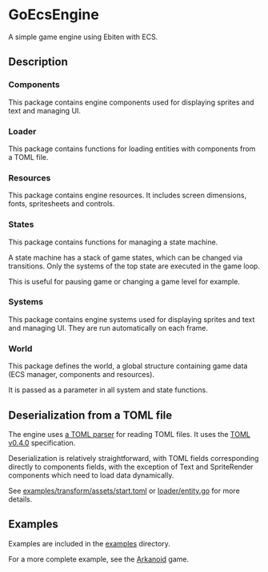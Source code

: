 # GoEcsEngine
A simple game engine using Ebiten with ECS.


## Description

### Components
This package contains engine components used for displaying sprites and text and managing UI.

### Loader
This package contains functions for loading entities with components from a TOML file.

### Resources
This package contains engine resources. It includes screen dimensions, fonts, spritesheets and controls.

### States
This package contains functions for managing a state machine.

A state machine has a stack of game states, which can be changed via transitions. Only the systems of the top state are executed in the game loop.

This is useful for pausing game or changing a game level for example.

### Systems
This package contains engine systems used for displaying sprites and text and managing UI. They are run automatically on each frame.

### World
This package defines the world, a global structure containing game data (ECS manager, components and resources).

It is passed as a parameter in all system and state functions.


## Deserialization from a TOML file
The engine uses [a TOML parser](https://github.com/BurntSushi/toml) for reading TOML files. It uses the [TOML v0.4.0](https://github.com/toml-lang/toml/blob/master/versions/en/toml-v0.4.0.md) specification.

Deserialization is relatively straightforward, with TOML fields corresponding directly to components fields, with the exception of Text and SpriteRender components which need to load data dynamically.

See [examples/transform/assets/start.toml](examples/transform/assets/start.toml) or [loader/entity.go](loader/entity.go) for more details.


## Examples
Examples are included in the [examples](examples) directory.

For a more complete example, see the [Arkanoid](https://github.com/x-hgg-x/arkanoid-go) game.

